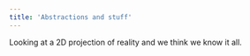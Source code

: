 ```yaml
---
title: 'Abstractions and stuff'
---
```


Looking at a 2D projection of reality and we think we know it all.
